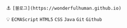 :anchor:    `[블로그](https://wonderfulhuman.github.io)`

:bulb:  `ECMAScript` `HTML5` `CSS` `Java` `Git` `Github`
